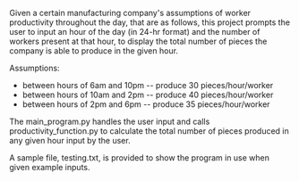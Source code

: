 Given a certain manufacturing company's assumptions of worker productivity throughout the day, that are as follows, this project prompts the user to input an hour of the day (in 24-hr format) and the number of workers present at that hour, to display the total number of pieces the company is able to produce in the given hour.

Assumptions:
- between hours of 6am and 10pm -- produce 30 pieces/hour/worker
- between hours of 10am and 2pm -- produce 40 pieces/hour/worker
- between hours of 2pm and 6pm -- produce 35 pieces/hour/worker

The main_program.py handles the user input and calls productivity_function.py to calculate the total number of pieces produced in any given hour input by the user.

A sample file, testing.txt, is provided to show the program in use when given example inputs.
